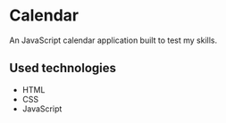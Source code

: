 # Calendar

An JavaScript calendar application built to test my skills.

## Used technologies

- HTML
- CSS 
- JavaScript
